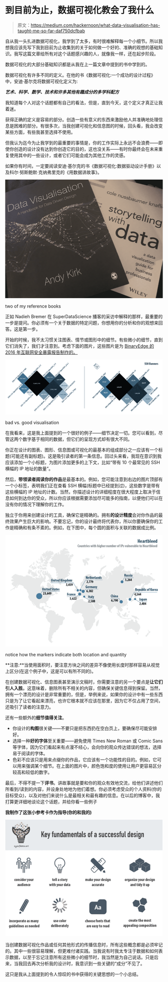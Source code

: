 # 到目前为止，数据可视化教会了我什么

> 原文：<https://medium.com/hackernoon/what-data-visualisation-has-taught-me-so-far-daf750dcfbab>

自从我一头扎进数据可视化，我学到了太多，有时很难解释每一个小细节。所以我想我应该先写下我到目前为止收集到的关于如何做一个好的、准确的观想的基础知识。我写这篇文章给所有对这个话题感兴趣的人，就像我一样，还在起步阶段。

数据可视化的大部分基础知识都是从我在上一篇文章中提到的书中学到的。

数据可视化有许多不同的定义。在他的书《数据可视化:一个成功的设计过程》中，安迪·基尔克将数据可视化定义为:

***艺术、科学、数学、技术和许多其他有趣成分的多学科配方***

我知道每个人对这个话题都有自己的看法，但是，直到今天，这个定义才真正让我着迷。

获得正确的定义是容易的部分。创造一些有意义的东西来激励他人并准确地处理信息是困难的部分。有很多次，当我创建可视化和信息图的时候，回头看，我会改变某些方面，有些我甚至选择不使用。

但我认为迄今为止我学到的最重要的事情是，你的工作实际上永远不会浪费——即使你创造的设计没有达到你创造它的目的，这也没关系——有时你最终会在未来重复使用其中的一些设计，或者它们可能会成为其他工作的灵感。

如果你有时间，一定要阅读安迪·基尔克的书《数据可视化:数据驱动设计手册》以及科尔·努斯鲍默·克纳弗里克的《用数据讲故事》。

![](img/cd5f4ce916f230fbfcaaa467c8f053be.png)

two of my reference books

正如 Nadieh Bremer 在 SuperDataScience 播客的采访中解释的那样，最重要的一步是提问。你必须有一个关于数据的特定问题，你想用你的分析和你的观想来回答。这是第一步。

开始的时候，我不太习惯关注图表、情节或图形中的细节。有些微小的细节，直到它们消失了，我们才注意到。考虑下面的图片，这些图片是为 [BinaryEdge 的 2016 年互联网安全暴露报告制作的。](http://ise.binaryedge.io)

![](img/d84adac0fda952f223685b77adf38184.png)

bad vs. good visualisation

在我看来，这是我上面提到的一个很好的例子——细节决定一切。您可以看到，尽管这两个数字基于相同的数据，但它们的呈现方式却有很大不同。

你正在设计的图表、图形、信息图或可视化的最基本的组成部分之一应该有一个标题(可能还有副标题)。这是吸引读者的第一条信息。回过头来看，我现在意识到我应该添加一个小标题，为图片添加更多的上下文，比如“带有 10 个最常见的 SSH 横幅的 IP 地址的数量”。

然后，**带领读者阅读你的作品**是最基本的。例如，您可能注意到右边的图片顶部有一个小标签，表明我们正在查看 SSH 横幅(标题中已经提到过)，这些数字是带有这些横幅的 IP 地址的计数。当然，你描述设计的详细程度在很大程度上取决于信息如何到达你的受众，所以你应该根据需要添加尽可能多的指南，以便他们可以在没有你的情况下理解你的工作。

独立于你用来创建设计的工具，确保它是精确的。拥有**的设计精度**会对你作品的最终效果产生巨大的影响。不要忘记，你的设计最终将代表你，所以你要确保你的工作是精确和有条不紊的。例如，在下图中，每个圆的面积与关联的数据成比例。

![](img/8b7f915f9a9da7e2eb3ea4f02e28e32c.png)

notice how the markers indicate both location and quantity

**注意:**当使用面积时，要注意方块之间的差异不像使用长度时那样容易从视觉上区分(在这个例子中，这是可以有所不同的)。

在创建数据可视化、信息图表甚至演示文稿时，你需要注意的另一个要点是**让它们引人入胜**。这意味着，删除所有不相关的内容，但确保关键信息得到保留。当然，拥有一个漂亮的设计是非常重要的，但是，举例来说，如果你的设计中有一些东西只是为了让它看起来漂亮，也许它根本就不应该在那里，因为它不仅占用了空间，还吸引了读者的注意力。

还有一些额外的**细节值得关注**。

*   你设计的**构图**很关键——不要只是把东西扔在空白页上，要确保尽可能安排好。
*   选择一种**好的字体**至关重要——避免使用 Times New Roman 或 Comic Sans 等字体，因为它们看起来有点漫不经心，会向你的观众传达错误的想法，选择易于阅读的字体。
*   色彩不应该只是用来点缀你的作品，它应该有一个功能性的目的。例如，它可以用来强调某个细节。在上面的图片中，颜色饱和度的使用让用户更容易区分较高和较低的数字。

最后，不得不提一下**评书**。讲故事就是要和你的观众有效地交流，给他们讲述他们所看到/读到的内容，并设身处地地为他们着想。你必须考虑受众的个人资料(你的目标受众)，以及对他们来说什么是最相关和最有趣的信息。在以后的博客中，我打算更详细地谈论这个话题，并给你看一些例子

**我制作了这张小参考卡作为指导(你的和我的)**

![](img/c3a20ad45d56998587b14649e5816327.png)

当创建数据可视化作品或任何其他形式的传播信息时，所有这些概念都是必须牢记的。其中一些很容易理解，但更难付诸实践。当我说有时我太专注于数据和如何表示数据，以至于忘记注意所有这些微小的细节时，我当然是为自己说话。只是后来，当我回去再次分析我的设计时，我意识到一些关键的“成分”不见了。

这只是我从上面提到的令人惊叹的书中获得的关键思想的一个小总结。